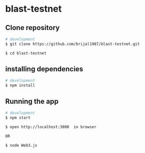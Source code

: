 # blast-testnet

## Clone repository
```bash
# development
$ git clone https://github.com/brijal1987/blast-testnet.git

$ cd blast-testnet
```

## installing dependencies
```bash
# development
$ npm install
```

## Running the app
```bash
# development
$ npm start

$ open http://localhost:3000  in browser

OR

$ node Web3.js
```